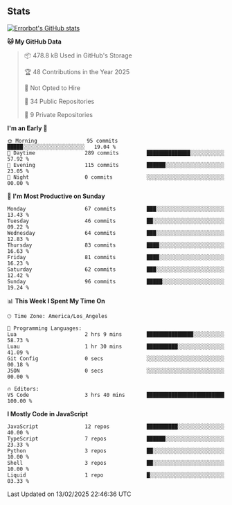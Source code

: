 ## Stats
[![Errorbot's GitHub stats](https://github-readme-stats-errorbot1122s-projects.vercel.app/api?username=errorbot1122&show_icons=true&theme=city_lights&count_private=true)](https://github.com/anuraghazra/github-readme-stats)

<!--START_SECTION:waka-->
**🐱 My GitHub Data** 

> 📦 478.8 kB Used in GitHub's Storage 
 > 
> 🏆 48 Contributions in the Year 2025
 > 
> 🚫 Not Opted to Hire
 > 
> 📜 34 Public Repositories 
 > 
> 🔑 9 Private Repositories 
 > 
**I'm an Early 🐤** 

```text
🌞 Morning                95 commits          █████░░░░░░░░░░░░░░░░░░░░   19.04 % 
🌆 Daytime                289 commits         ██████████████░░░░░░░░░░░   57.92 % 
🌃 Evening                115 commits         ██████░░░░░░░░░░░░░░░░░░░   23.05 % 
🌙 Night                  0 commits           ░░░░░░░░░░░░░░░░░░░░░░░░░   00.00 % 
```
📅 **I'm Most Productive on Sunday** 

```text
Monday                   67 commits          ███░░░░░░░░░░░░░░░░░░░░░░   13.43 % 
Tuesday                  46 commits          ██░░░░░░░░░░░░░░░░░░░░░░░   09.22 % 
Wednesday                64 commits          ███░░░░░░░░░░░░░░░░░░░░░░   12.83 % 
Thursday                 83 commits          ████░░░░░░░░░░░░░░░░░░░░░   16.63 % 
Friday                   81 commits          ████░░░░░░░░░░░░░░░░░░░░░   16.23 % 
Saturday                 62 commits          ███░░░░░░░░░░░░░░░░░░░░░░   12.42 % 
Sunday                   96 commits          █████░░░░░░░░░░░░░░░░░░░░   19.24 % 
```


📊 **This Week I Spent My Time On** 

```text
🕑︎ Time Zone: America/Los_Angeles

💬 Programming Languages: 
Lua                      2 hrs 9 mins        ███████████████░░░░░░░░░░   58.73 % 
Luau                     1 hr 30 mins        ██████████░░░░░░░░░░░░░░░   41.09 % 
Git Config               0 secs              ░░░░░░░░░░░░░░░░░░░░░░░░░   00.18 % 
JSON                     0 secs              ░░░░░░░░░░░░░░░░░░░░░░░░░   00.00 % 

🔥 Editors: 
VS Code                  3 hrs 40 mins       █████████████████████████   100.00 % 
```

**I Mostly Code in JavaScript** 

```text
JavaScript               12 repos            ██████████░░░░░░░░░░░░░░░   40.00 % 
TypeScript               7 repos             ██████░░░░░░░░░░░░░░░░░░░   23.33 % 
Python                   3 repos             ██░░░░░░░░░░░░░░░░░░░░░░░   10.00 % 
Shell                    3 repos             ██░░░░░░░░░░░░░░░░░░░░░░░   10.00 % 
Liquid                   1 repo              █░░░░░░░░░░░░░░░░░░░░░░░░   03.33 % 
```




 Last Updated on 13/02/2025 22:46:36 UTC
<!--END_SECTION:waka-->
